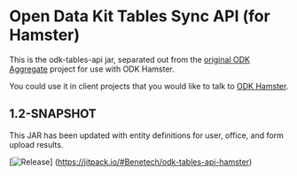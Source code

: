 # Open Data Kit Tables Sync API (for Hamster)

This is the odk-tables-api jar, separated out from the [original ODK Aggregate](https://github.com/opendatakit/aggregate) project for use with ODK Hamster.

You could use it in client projects that you would like to talk to [ODK Hamster](https://github.com/benetech/odk-hamster).

## 1.2-SNAPSHOT

This JAR has been updated with entity definitions for user, office, and form upload results.

[![Release](https://jitpack.io/v/Benetech/odk-tables-api-hamster.svg)]
(https://jitpack.io/#Benetech/odk-tables-api-hamster)